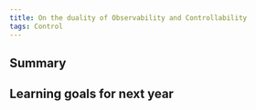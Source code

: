 ```yaml
---
title: On the duality of Observability and Controllability
tags: Control
---
```



<h2 id="summary">Summary</h2>

<h2 id="things-want">Learning goals for next year</h2>
